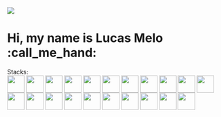  <div> 
  <a href="https://www.linkedin.com/in/lucasrmeloo" target="_blank"><img src="https://img.shields.io/badge/-LinkedIn-%230077B5?style=for-the-badge&logo=linkedin&logoColor=white" target="_blank"></a> 
</div>
<h1> Hi, my name is Lucas Melo :call_me_hand: </h1>

<!-- 
**RubensCarvalhoRocha/RubensCarvalhoRocha** is a ✨ _special_ ✨ repository because its `README.md` (this file) appears on your GitHub profile.

Here are some ideas to get you started:

- 🔭 I’m currently working on Campotech, a Software House focused on technological solutions for agribusiness.
- 🌱 I’m currently learning Angular and Java.
- 👯 I’m looking to collaborate on ...
- 🤔 I’m looking for help with ...
- 💬 Ask me about ...
- 📫 How to reach me: rocharubens4@gmail.com
- 😄 Pronouns: ...
- ⚡ Fun fact: ...


- 🌱 I’m currently working as a fullstack web developer intern on Campotech, a Software House focused on technological solutions for agribusiness.
- 🔭 I’m currently studying Software Engineering and Computer Science.
- 📫 How to reach me: rocharubens4@gmail.com

<div>
  <a href="https://github.com/RubensCarvalhoRocha">
  <img height="180em" whidth= 50% src="https://github-readme-stats.vercel.app/api?username=RubensCarvalhoRocha&show_icons=true&theme=dark&include_all_commits=true&count_private=true"/>
  <img height="180em" whidth= 50% src="https://github-readme-stats.vercel.app/api/top-langs/?username=RubensCarvalhoRocha&layout=compact&langs_count=7&theme=dark"/>
</div>
-->

<div style="display: inline_block">Stacks:<br>
  <img align="center" width="40" src="https://cdn.jsdelivr.net/gh/devicons/devicon/icons/angularjs/angularjs-original.svg" />
  <img align="center" width="40" src="https://cdn.jsdelivr.net/gh/devicons/devicon/icons/react/react-original.svg" />
  <img align="center" width="40" src="https://cdn.jsdelivr.net/gh/devicons/devicon/icons/javascript/javascript-original.svg" />
  <img align="center" width="40" src="https://cdn.jsdelivr.net/gh/devicons/devicon/icons/typescript/typescript-original.svg" />
  <img align="center" width="40" src="https://cdn.jsdelivr.net/gh/devicons/devicon/icons/java/java-original.svg" />
  <img align="center" width="40" src="https://cdn.jsdelivr.net/gh/devicons/devicon/icons/python/python-original.svg" />
  <img align="center" width="40" src="https://cdn.jsdelivr.net/gh/devicons/devicon/icons/nodejs/nodejs-original.svg" />       
  <img align="center" width="40" src="https://cdn.jsdelivr.net/gh/devicons/devicon/icons/nestjs/nestjs-original.svg" />       
  <img align="center" width="40" src="https://cdn.jsdelivr.net/gh/devicons/devicon/icons/spring/spring-original.svg" />       
  <img align="center" width="40" src="https://cdn.jsdelivr.net/gh/devicons/devicon/icons/flask/flask-original.svg" />       
  <img align="center" width="40" src="https://cdn.jsdelivr.net/gh/devicons/devicon/icons/postgresql/postgresql-original.svg" />
  <img align="center" width="40" src="https://cdn.jsdelivr.net/gh/devicons/devicon/icons/mongodb/mongodb-original.svg" />
  <img align="center" width="40" src="https://cdn.jsdelivr.net/gh/devicons/devicon/icons/docker/docker-original.svg" />
 
  <img align="center" width="40" src="https://cdn.jsdelivr.net/gh/devicons/devicon/icons/c/c-original.svg" />
  <img align="center" width="40" src="https://cdn.jsdelivr.net/gh/devicons/devicon/icons/cplusplus/cplusplus-original.svg" />
  <img align="center" width="40" src="https://cdn.jsdelivr.net/gh/devicons/devicon/icons/cplusplus/cplusplus-original.svg" />
  <img align="center" width="40" src="https://cdn.jsdelivr.net/gh/devicons/devicon/icons/html5/html5-original.svg" />
  <img align="center" width="40" src="https://cdn.jsdelivr.net/gh/devicons/devicon/icons/css3/css3-original.svg" />
  <img align="center" width="40" src="https://cdn.jsdelivr.net/gh/devicons/devicon/icons/sass/sass-original.svg" />
  <img align="center" width="40" src="https://cdn.jsdelivr.net/gh/devicons/devicon/icons/sqlite/sqlite-original.svg" />
  <img align="center" width="40" src="https://cdn.jsdelivr.net/gh/devicons/devicon/icons/swagger/swagger-original.svg" />
          
</div>
  
  ##



  
